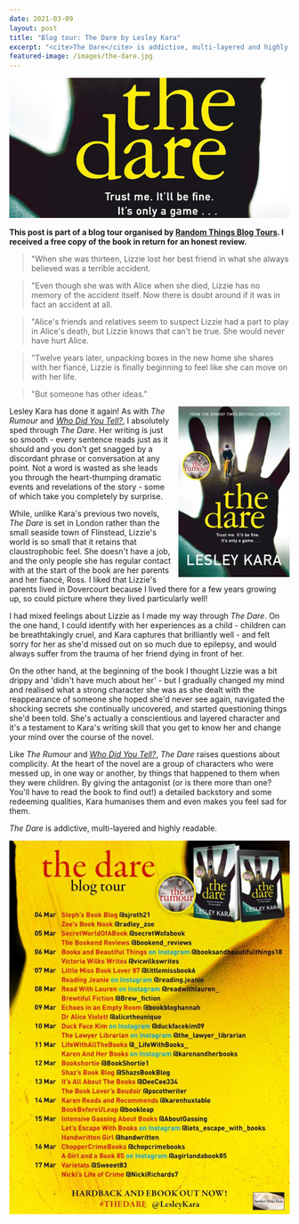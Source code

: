 ```yaml
---
date: 2021-03-09
layout: post
title: "Blog tour: The Dare by Lesley Kara"
excerpt: "<cite>The Dare</cite> is addictive, multi-layered and highly readable."
featured-image: /images/the-dare.jpg
---
```


![The Dare](/images/the-dare.jpg)

**This post is part of a blog tour organised by [Random Things Blog Tours](http://randomthingsthroughmyletterbox.blogspot.com/p/services-to-publishers-authors-blog.html). I received a free copy of the book in return for an honest review.**

> "When she was thirteen, Lizzie lost her best friend in what she always believed was a terrible accident.

> "Even though she was with Alice when she died, Lizzie has no memory of the accident itself. Now there is doubt around if it was in fact an accident at all.

> "Alice's friends and relatives seem to suspect Lizzie had a part to play in Alice's death, but Lizzie knows that can't be true. She would never have hurt Alice.

> "Twelve years later, unpacking boxes in the new home she shares with her fiancé, Lizzie is finally beginning to feel like she can move on with her life.

> "But someone has other ideas."

<img src="/images/the-dare-200.jpg" alt="The Dare" style="float: right; margin-bottom: 10px; margin-left: 10px;">

Lesley Kara has done it again! As with <cite>The Rumour</cite> and [<cite>Who Did You Tell?</cite>](/who-did-you-tell-by-lesley-kara/), I absolutely sped through <cite>The Dare</cite>. Her writing is just so smooth - every sentence reads just as it should and you don't get snagged by a discordant phrase or conversation at any point. Not a word is wasted as she leads you through the heart-thumping dramatic events and revelations of the story - some of which take you completely by surprise.

While, unlike Kara's previous two novels, <cite>The Dare</cite> is set in London rather than the small seaside town of Flinstead, Lizzie's world is so small that it retains that claustrophobic feel. She doesn't have a job, and the only people she has regular contact with at the start of the book are her parents and her fiancé, Ross. I liked that Lizzie's parents lived in Dovercourt because I lived there for a few years growing up, so could picture where they lived particularly well!

I had mixed feelings about Lizzie as I made my way through <cite>The Dare</cite>. On the one hand, I could identify with her experiences as a child - children can be breathtakingly cruel, and Kara captures that brilliantly well - and felt sorry for her as she'd missed out on so much due to epilepsy, and would always suffer from the trauma of her friend dying in front of her.

On the other hand, at the beginning of the book I thought Lizzie was a bit drippy and 'didn't have much about her' - but I gradually changed my mind and realised what a strong character she was as she dealt with the reappearance of someone she hoped she'd never see again, navigated the shocking secrets she continually uncovered, and started questioning things she'd been told. She's actually a conscientious and layered character and it's a testament to Kara's writing skill that you get to know her and change your mind over the course of the novel.

Like <cite>The Rumour</cite> and [<cite>Who Did You Tell?</cite>](/who-did-you-tell-by-lesley-kara/), <cite>The Dare</cite> raises questions about complicity. At the heart of the novel are a group of characters who were messed up, in one way or another, by things that happened to them when they were children. By giving the antagonist (or is there more than one? You'll have to read the book to find out!) a detailed backstory and some redeeming qualities, Kara humanises them and even makes you feel sad for them.

<cite>The Dare</cite> is addictive, multi-layered and highly readable.

![The Dare blog tour banner](/images/the-dare-banner.jpg)
